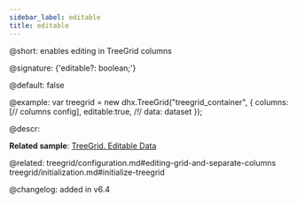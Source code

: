 ```yaml
---
sidebar_label: editable
title: editable
---          
```


@short: enables editing in TreeGrid columns

@signature: {'editable?: boolean;'}

@default: false

@example: 
var treegrid = new dhx.TreeGrid("treegrid_container", {
	columns: [// columns config],
	editable:true, /*!*/
	data: dataset
});



@descr: 

**Related sample**: [TreeGrid. Editable Data](https://snippet.dhtmlx.com/sdbfbv2n)

@related:
treegrid/configuration.md#editing-grid-and-separate-columns
treegrid/initialization.md#initialize-treegrid


@changelog: added in v6.4